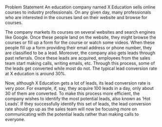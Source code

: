 Problem Statement
An education company named X Education sells online courses to industry professionals. On any given day, many professionals who are interested in the courses land on their website and browse for courses.

The company markets its courses on several websites and search engines like Google. Once these people land on the website, they might browse the courses or fill up a form for the course or watch some videos. When these people fill up a form providing their email address or phone number, they are classified to be a lead. Moreover, the company also gets leads through past referrals. Once these leads are acquired, employees from the sales team start making calls, writing emails, etc. Through this process, some of the leads get converted while most do not. The typical lead conversion rate at X education is around 30%.

Now, although X Education gets a lot of leads, its lead conversion rate is very poor. For example, if, say, they acquire 100 leads in a day, only about 30 of them are converted. To make this process more efficient, the company wishes to identify the most potential leads, also known as ‘Hot Leads’. If they successfully identify this set of leads, the lead conversion rate should go up as the sales team will now be focusing more on communicating with the potential leads rather than making calls to everyone.
